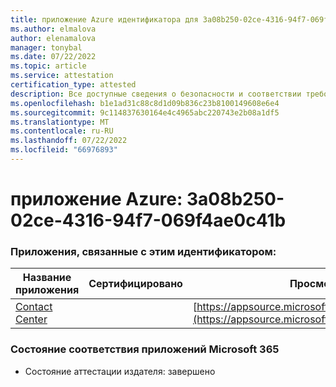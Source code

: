 ```yaml
---
title: приложение Azure идентификатора для 3a08b250-02ce-4316-94f7-069f4ae0c41b
ms.author: elmalova
author: elenamalova
manager: tonybal
ms.date: 07/22/2022
ms.topic: article
ms.service: attestation
certification_type: attested
description: Все доступные сведения о безопасности и соответствии требованиям для 3a08b250-02ce-4316-94f7-069f4ae0c41b.
ms.openlocfilehash: b1e1ad31c88c8d1d09b836c23b8100149608e6e4
ms.sourcegitcommit: 9c114837630164e4c4965abc220743e2b08a1df5
ms.translationtype: MT
ms.contentlocale: ru-RU
ms.lasthandoff: 07/22/2022
ms.locfileid: "66976893"
---
```

# <a name="azure-app-id-3a08b250-02ce-4316-94f7-069f4ae0c41b"></a>приложение Azure: 3a08b250-02ce-4316-94f7-069f4ae0c41b


### <a name="apps-associated-with-this-id"></a>Приложения, связанные с этим идентификатором:
| **Название приложения** | **Сертифицировано** | **Просмотр в AppSource** |
|--------------|---------------|-----------------------|
| [Contact Center](../forward/WA200001428.md) |  | [https://appsource.microsoft.com/product/office/WA200001428](https://appsource.microsoft.com/product/office/WA200001428) |

### <a name="microsoft-365-app-compliance-status"></a>Состояние соответствия приложений Microsoft 365
- Состояние аттестации издателя: завершено
